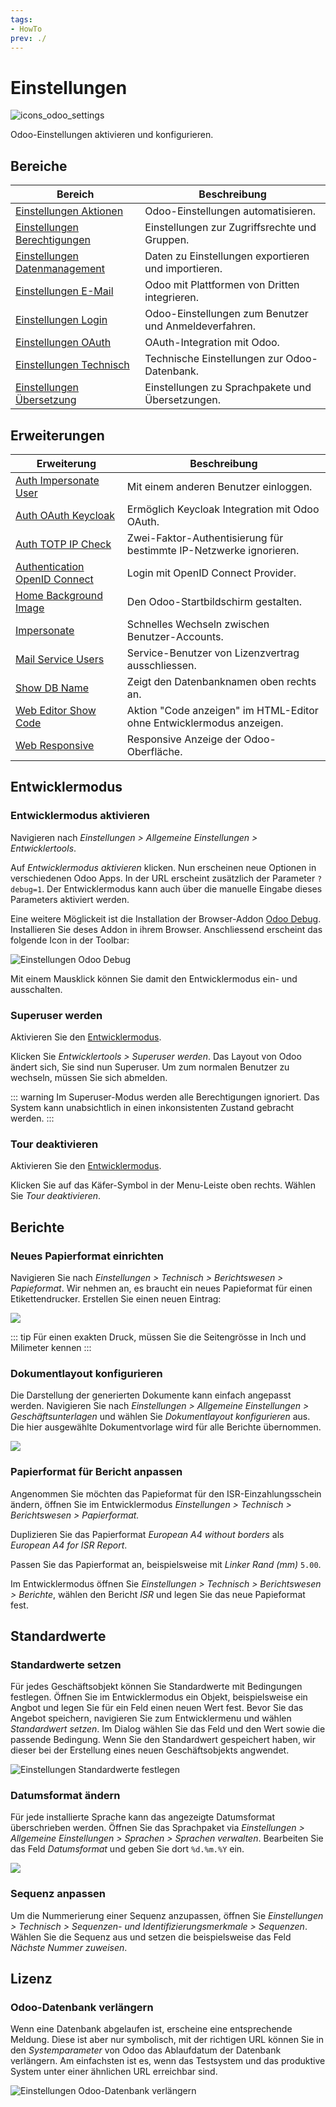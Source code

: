 ```yaml
---
tags:
- HowTo
prev: ./
---
```

# Einstellungen
![icons_odoo_settings](assets/icons_odoo_settings.png)

Odoo-Einstellungen aktivieren und konfigurieren.

## Bereiche

| Bereich                                                               | Beschreibung                                                       |
| --------------------------------------------------------------------- | ------------------------------------------------------------------ |
| [Einstellungen Aktionen](Einstellungen%20Aktionen.md)                 | Odoo-Einstellungen automatisieren.                                 |
| [Einstellungen Berechtigungen](Einstellungen%20Berechtigungen.md)     | Einstellungen zur Zugriffsrechte und Gruppen.                      |
| [Einstellungen Datenmanagement](Einstellungen%20Datenmanagement.md)   | Daten zu Einstellungen exportieren und importieren.                |
| [Einstellungen E-Mail](Einstellungen%20E-Mail.md)                     | Odoo mit Plattformen von Dritten integrieren.                      |
| [Einstellungen Login](Einstellungen%20Login.md)                       | Odoo-Einstellungen zum Benutzer und Anmeldeverfahren.              |
| [Einstellungen OAuth](Einstellungen%20OAuth.md)                       | OAuth-Integration mit Odoo.                                        |
| [Einstellungen Technisch](Einstellungen%20Technisch.md)               | Technische Einstellungen zur Odoo-Datenbank.                       |
| [Einstellungen Übersetzung](Einstellungen%20Übersetzung.md)           | Einstellungen zu Sprachpakete und Übersetzungen.                   |

## Erweiterungen

| Erweiterung                                                           | Beschreibung                                                         |
| --------------------------------------------------------------------- | -------------------------------------------------------------------- |
| [Auth Impersonate User](Auth%20Impersonate%20User.md)                 | Mit einem anderen Benutzer einloggen.                                |
| [Auth OAuth Keycloak](Auth%20OAuth%20Keycloak)                        | Ermöglich Keycloak Integration mit Odoo OAuth.                       |
| [Auth TOTP IP Check](Auth%20TOTP%20IP%20Check.md)                     | Zwei-Faktor-Authentisierung für bestimmte IP-Netzwerke ignorieren.   |
| [Authentication OpenID Connect](Authentication%20OpenID%20Connect.md) | Login mit OpenID Connect Provider.                                   |
| [Home Background Image](Home%20Background%20Image.md)                 | Den Odoo-Startbildschirm gestalten.                                  |
| [Impersonate](Impersonate.md)                                         | Schnelles Wechseln zwischen Benutzer-Accounts.                       |
| [Mail Service Users](Mail%20Service%20Users.md)                       | Service-Benutzer von Lizenzvertrag ausschliessen.                    |
| [Show DB Name](Show%20DB%20Name.md)                                   | Zeigt den Datenbanknamen oben rechts an.                             |
| [Web Editor Show Code](Web%20Editor%20Show%20Code.md)                 | Aktion "Code anzeigen" im HTML-Editor ohne Entwicklermodus anzeigen. |
| [Web Responsive](Web%20Responsive.md)                                 | Responsive Anzeige der Odoo-Oberfläche.                              |

## Entwicklermodus

### Entwicklermodus aktivieren

Navigieren nach *Einstellungen > Allgemeine Einstellungen > Entwicklertools*.

Auf *Entwicklermodus aktivieren* klicken. Nun erscheinen neue Optionen in verschiedenen Odoo Apps. In der URL erscheint zusätzlich der Parameter `?debug=1`. Der Entwicklermodus kann auch über die manuelle Eingabe dieses Parameters aktiviert werden.

Eine weitere Möglickeit ist die Installation der Browser-Addon [Odoo Debug](https://www.droggol.com/odoo-tools). Installieren Sie deses Addon in ihrem Browser. Anschliessend erscheint das folgende Icon in der Toolbar:

![Einstellungen Odoo Debug](assets/Einstellungen%20Odoo%20Debug.png)

Mit einem Mausklick können Sie damit den Entwicklermodus ein- und ausschalten.

### Superuser werden

Aktivieren Sie den [Entwicklermodus](Einstellungen.md#Entwicklermodus%20aktivieren).

Klicken Sie *Entwicklertools > Superuser werden*. Das Layout von Odoo ändert sich, Sie sind nun Superuser. Um zum normalen Benutzer zu wechseln, müssen Sie sich abmelden.

::: warning
Im Superuser-Modus werden alle Berechtigungen ignoriert. Das System kann unabsichtlich in einen inkonsistenten Zustand gebracht werden.
:::

### Tour deaktivieren

Aktivieren Sie den [Entwicklermodus](Einstellungen.md#Entwicklermodus%20aktivieren).

Klicken Sie auf das Käfer-Symbol in der Menu-Leiste oben rechts. Wählen Sie *Tour deaktivieren*.

## Berichte

### Neues Papierformat einrichten

Navigieren Sie nach *Einstellungen > Technisch > Berichtswesen > Papieformat*. Wir nehmen an, es braucht ein neues Papieformat für einen Etikettendrucker. Erstellen Sie einen neuen Eintrag:

![](assets/Neues%20Papierformat.png)

::: tip
Für einen exakten Druck, müssen Sie die Seitengrösse in Inch und Milimeter kennen
:::

### Dokumentlayout konfigurieren

Die Darstellung der generierten Dokumente kann einfach angepasst werden. Navigieren Sie nach *Einstellungen > Allgemeine Einstellungen > Geschäftsunterlagen* und wählen Sie *Dokumentlayout konfigurieren* aus. Die hier ausgewählte Dokumentvorlage wird für alle Berichte übernommen.

![](assets/Einstellungen%20Dokumentlayout.png)

### Papierformat für Bericht anpassen

Angenommen Sie möchten das Papieformat für den ISR-Einzahlungsschein ändern, öffnen Sie im Entwicklermodus *Einstellungen > Technisch > Berichtswesen > Papierformat.*

Duplizieren Sie das Papierformat *European A4 without borders* als *European A4 for ISR Report*.

Passen Sie das Papierformat an, beispielsweise mit *Linker Rand (mm)* `5.00`.

Im Entwicklermodus öffnen Sie *Einstellungen > Technisch > Berichtswesen > Berichte*, wählen den Bericht *ISR* und legen Sie das neue Papieformat fest.

## Standardwerte

### Standardwerte setzen

Für jedes Geschäftsobjekt können Sie Standardwerte mit Bedingungen festlegen. Öffnen Sie im Entwicklermodus ein Objekt, beispielsweise ein Angbot und legen Sie für ein Feld einen neuen Wert fest. Bevor Sie das Angebot speichern, navigieren Sie zum Entwicklermenu und wählen *Standardwert setzen*. Im Dialog wählen Sie das Feld und den Wert sowie die passende Bedingung. Wenn Sie den Standardwert gespeichert haben, wir dieser bei der Erstellung eines neuen Geschäftsobjekts angwendet.

![Einstellungen Standardwerte festlegen](assets/Einstellungen%20Standardwerte%20festlegen.gif)

### Datumsformat ändern

Für jede installierte Sprache kann das angezeigte Datumsformat überschrieben werden. Öffnen Sie das Sprachpaket via *Einstellungen > Allgemeine Einstellungen > Sprachen > Sprachen verwalten*. Bearbeiten Sie das Feld *Datumsformat* und geben Sie dort `%d.%m.%Y` ein.

![](assets/Einstellung%20Datumsformat.png)

### Sequenz anpassen

Um die Nummerierung einer Sequenz anzupassen, öffnen Sie *Einstellungen > Technisch > Sequenzen- und Identifizierungsmerkmale > Sequenzen*. Wählen Sie die Sequenz aus und setzen die beispielsweise das Feld *Nächste Nummer zuweisen*.

## Lizenz

### Odoo-Datenbank verlängern

Wenn eine Datenbank abgelaufen ist, erscheine eine entsprechende Meldung. Diese ist aber nur symbolisch, mit der richtigen URL können Sie in den *Systemparameter* von Odoo das Ablaufdatum der Datenbank verlängern. Am einfachsten ist es, wenn das Testsystem und das produktive System unter einer ähnlichen URL erreichbar sind.

![Einstellungen Odoo-Datenbank verlängern](assets/Einstellungen%20Odoo-Datenbank%20verlängern.gif)